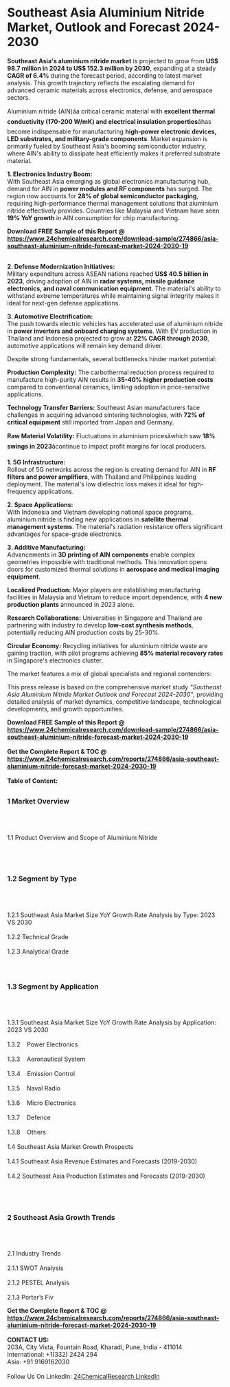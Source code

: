 <h1>Southeast Asia Aluminium Nitride Market, Outlook and Forecast 2024-2030</h1><p><strong>Southeast Asia's aluminium nitride market</strong> is projected to grow from <strong>US$ 98.7 million in 2024 to US$ 152.3 million by 2030</strong>, expanding at a steady <strong>CAGR of 6.4%</strong> during the forecast period, according to latest market analysis. This growth trajectory reflects the escalating demand for advanced ceramic materials across electronics, defense, and aerospace sectors.</p><p>Aluminium nitride (AlN)âa critical ceramic material with <strong>excellent thermal conductivity (170-200 W/mK) and electrical insulation properties</strong>âhas become indispensable for manufacturing <strong>high-power electronic devices, LED substrates, and military-grade components</strong>. Market expansion is primarily fueled by Southeast Asia's booming semiconductor industry, where AlN's ability to dissipate heat efficiently makes it preferred substrate material.</p><p><strong>1. Electronics Industry Boom:</strong><br>
With Southeast Asia emerging as global electronics manufacturing hub, demand for AlN in <strong>power modules and RF components</strong> has surged. The region now accounts for <strong>28% of global semiconductor packaging</strong>, requiring high-performance thermal management solutions that aluminium nitride effectively provides. Countries like Malaysia and Vietnam have seen <strong>19% YoY growth</strong> in AlN consumption for chip manufacturing.</p><div><b>Download FREE Sample of this Report @ 
            <a href="https://www.24chemicalresearch.com/download-sample/274866/asia-southeast-aluminium-nitride-forecast-market-2024-2030-19">
            https://www.24chemicalresearch.com/download-sample/274866/asia-southeast-aluminium-nitride-forecast-market-2024-2030-19</a></b></div><br><p><strong>2. Defense Modernization Initiatives:</strong><br>
Military expenditure across ASEAN nations reached <strong>US$ 40.5 billion in 2023</strong>, driving adoption of AlN in <strong>radar systems, missile guidance electronics, and naval communication equipment</strong>. The material's ability to withstand extreme temperatures while maintaining signal integrity makes it ideal for next-gen defense applications.</p><p><strong>3. Automotive Electrification:</strong><br>
The push towards electric vehicles has accelerated use of aluminium nitride in <strong>power inverters and onboard charging systems</strong>. With EV production in Thailand and Indonesia projected to grow at <strong>22% CAGR through 2030</strong>, automotive applications will remain key demand driver.</p><p>Despite strong fundamentals, several bottlenecks hinder market potential:</p><p><strong>Production Complexity:</strong> The carbothermal reduction process required to manufacture high-purity AlN results in <strong>35-40% higher production costs</strong> compared to conventional ceramics, limiting adoption in price-sensitive applications.</p><p><strong>Technology Transfer Barriers:</strong> Southeast Asian manufacturers face challenges in acquiring advanced sintering technologies, with <strong>72% of critical equipment</strong> still imported from Japan and Germany.</p><p><strong>Raw Material Volatility:</strong> Fluctuations in aluminium pricesâwhich saw <strong>18% swings in 2023</strong>âcontinue to impact profit margins for local producers.</p><p><strong>1. 5G Infrastructure:</strong><br>
Rollout of 5G networks across the region is creating demand for AlN in <strong>RF filters and power amplifiers</strong>, with Thailand and Philippines leading deployment. The material's low dielectric loss makes it ideal for high-frequency applications.</p><p><strong>2. Space Applications:</strong><br>
With Indonesia and Vietnam developing national space programs, aluminium nitride is finding new applications in <strong>satellite thermal management systems</strong>. The material's radiation resistance offers significant advantages for space-grade electronics.</p><p><strong>3. Additive Manufacturing:</strong><br>
Advancements in <strong>3D printing of AlN components</strong> enable complex geometries impossible with traditional methods. This innovation opens doors for customized thermal solutions in <strong>aerospace and medical imaging equipment</strong>.</p><p><strong>Localized Production:</strong> Major players are establishing manufacturing facilities in Malaysia and Vietnam to reduce import dependence, with <strong>4 new production plants</strong> announced in 2023 alone.</p><p><strong>Research Collaborations:</strong> Universities in Singapore and Thailand are partnering with industry to develop <strong>low-cost synthesis methods</strong>, potentially reducing AlN production costs by 25-30%.</p><p><strong>Circular Economy:</strong> Recycling initiatives for aluminium nitride waste are gaining traction, with pilot programs achieving <strong>85% material recovery rates</strong> in Singapore's electronics cluster.</p><p>The market features a mix of global specialists and regional contenders:</p><p>This press release is based on the comprehensive market study <em>"Southeast Asia Aluminium Nitride Market Outlook and Forecast 2024-2030"</em>, providing detailed analysis of market dynamics, competitive landscape, technological developments, and growth opportunities.</p><div><b>Download FREE Sample of this Report @ 
            <a href="https://www.24chemicalresearch.com/download-sample/274866/asia-southeast-aluminium-nitride-forecast-market-2024-2030-19">
            https://www.24chemicalresearch.com/download-sample/274866/asia-southeast-aluminium-nitride-forecast-market-2024-2030-19</a></b></div><br><div><b>Get the Complete Report & TOC @ 
            <a href="https://www.24chemicalresearch.com/reports/274866/asia-southeast-aluminium-nitride-forecast-market-2024-2030-19">
            https://www.24chemicalresearch.com/reports/274866/asia-southeast-aluminium-nitride-forecast-market-2024-2030-19</a></b></div><br>
            <b>Table of Content:</b><p><h2><span style="font-size:16px"><strong>1 Market Overview&nbsp;&nbsp; &nbsp;</strong></span></h2><br />
<br />
<p>1.1 Product Overview and Scope of Aluminium Nitride&nbsp;</p><br />
<br />
<h2><strong><span style="font-size:16px">1.2 Segment by Type&nbsp;&nbsp; &nbsp;</span></strong></h2><br />
<br />
<p>1.2.1 Southeast Asia Market Size YoY Growth Rate Analysis by Type: 2023 VS 2030&nbsp;&nbsp; &nbsp;<br /><br />
1.2.2 Technical Grade&nbsp;&nbsp; &nbsp;<br /><br />
1.2.3 Analytical Grade<br /><br />
<br />
<h2><span style="font-size:16px"><strong>1.3 Segment by Application&nbsp;&nbsp;</strong></span></h2><br />
<br />
<p>1.3.1 Southeast Asia Market Size YoY Growth Rate Analysis by Application: 2023 VS 2030&nbsp;&nbsp; &nbsp;<br /><br />
1.3.2&nbsp;&nbsp; &nbsp;Power Electronics<br /><br />
1.3.3&nbsp;&nbsp; &nbsp;Aeronautical System<br /><br />
1.3.4&nbsp;&nbsp; &nbsp;Emission Control<br /><br />
1.3.5&nbsp;&nbsp; &nbsp;Naval Radio<br /><br />
1.3.6&nbsp;&nbsp; &nbsp;Micro Electronics<br /><br />
1.3.7&nbsp;&nbsp; &nbsp;Defence<br /><br />
1.3.8&nbsp;&nbsp; &nbsp;Others<br /><br />
1.4 Southeast Asia Market Growth Prospects&nbsp;&nbsp; &nbsp;<br /><br />
1.4.1 Southeast Asia Revenue Estimates and Forecasts (2019-2030)&nbsp;&nbsp; &nbsp;<br /><br />
1.4.2 Southeast Asia Production Estimates and Forecasts (2019-2030)&nbsp;&nbsp;</p><br />
<br />
<h2><span style="font-size:16px"><strong>2 Southeast Asia Growth Trends&nbsp;&nbsp; &nbsp;</strong></span></h2><br />
<br />
<p>2.1 Industry Trends&nbsp;&nbsp; &nbsp;<br /><br />
2.1.1 SWOT Analysis&nbsp;&nbsp; &nbsp;<br /><br />
2.1.2 PESTEL Analysis&nbsp;&nbsp; &nbsp;<br /><br />
2.1.3 Porter&rsquo;s Fiv</p><div><b>Get the Complete Report & TOC @ 
            <a href="https://www.24chemicalresearch.com/reports/274866/asia-southeast-aluminium-nitride-forecast-market-2024-2030-19">
            https://www.24chemicalresearch.com/reports/274866/asia-southeast-aluminium-nitride-forecast-market-2024-2030-19</a></b></div><br><b>CONTACT US:</b><br>
            203A, City Vista, Fountain Road, Kharadi, Pune, India - 411014<br>
            International: +1(332) 2424 294<br>
            Asia: +91 9169162030 <br><br>
            Follow Us On LinkedIn: <a href="https://www.linkedin.com/company/24chemicalresearch/">24ChemicalResearch LinkedIn</a>
